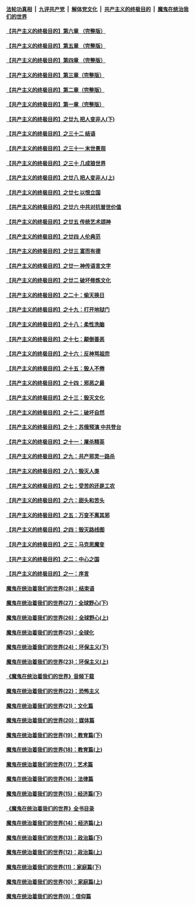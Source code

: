 ####  [法轮功真相](../../../../basic/blob/master/README.md?t=05170531) &nbsp;|&nbsp; [九评共产党](../../../../9ping.md/blob/master/README.md?t=05170531) &nbsp;|&nbsp; [解体党文化](../../../../jtdwh.md/blob/master/README.md?t=05170531)  &nbsp;|&nbsp; [共产主义的终极目的](../../../../gczydzjmd.md/blob/master/README.md?t=05170531) &nbsp;|&nbsp; [魔鬼在统治我们的世界](../../../../mgztzwmdsj.md/blob/master/README.md?t=05170531) 

#### [【共产主义的终极目的】第六章 （完整版）](../pages/nsc422/n11428913.md?t=05170531) 

#### [【共产主义的终极目的】第五章 （完整版）](../pages/nsc422/n11428912.md?t=05170531) 

#### [【共产主义的终极目的】第四章 （完整版）](../pages/nsc422/n11428907.md?t=05170531) 

#### [【共产主义的终极目的】第三章（完整版）](../pages/nsc422/n11428848.md?t=05170531) 

#### [【共产主义的终极目的】第二章（完整版）](../pages/nsc422/n11428831.md?t=05170531) 

#### [【共产主义的终极目的】第一章（完整版）](../pages/nsc422/n11417651.md?t=05170531) 

#### [【共产主义的终极目的】之廿九 把人变非人(下)](../pages/nsc422/n11344140.md?t=05170531) 

#### [【共产主义的终极目的】之三十二 结语](../pages/nsc422/n11360535.md?t=05170531) 

#### [【共产主义的终极目的】之三十一 末世景观](../pages/nsc422/n11351129.md?t=05170531) 

#### [【共产主义的终极目的】之三十 几成狼世界](../pages/nsc422/n11348280.md?t=05170531) 

#### [【共产主义的终极目的】之廿八 把人变非人(上)](../pages/nsc422/n11340492.md?t=05170531) 

#### [【共产主义的终极目的】之廿七 以恨立国](../pages/nsc422/n11336944.md?t=05170531) 

#### [【共产主义的终极目的】之廿六 中共对抗普世价值](../pages/nsc422/n11324785.md?t=05170531) 

#### [【共产主义的终极目的】之廿五 传统艺术颂神](../pages/nsc422/n11296396.md?t=05170531) 

#### [【共产主义的终极目的】之廿四 人伦典范](../pages/nsc422/n11296397.md?t=05170531) 

#### [【共产主义的终极目的】之廿三 富而有德](../pages/nsc422/n11283598.md?t=05170531) 

#### [【共产主义的终极目的】之廿一 神传语言文字](../pages/nsc422/n11263265.md?t=05170531) 

#### [【共产主义的终极目的】之廿二 破坏修炼文化](../pages/nsc422/n11245728.md?t=05170531) 

#### [【共产主义的终极目的】之二十：偷天换日](../pages/nsc422/n11238846.md?t=05170531) 

#### [【共产主义的终极目的】之十九：打开地狱门](../pages/nsc422/n11206376.md?t=05170531) 

#### [【共产主义的终极目的】之十八：柔性洗脑](../pages/nsc422/n11199994.md?t=05170531) 

#### [【共产主义的终极目的】之十七：颠倒善恶](../pages/nsc422/n11179782.md?t=05170531) 

#### [【共产主义的终极目的】之十六：反神骂祖宗](../pages/nsc422/n11166798.md?t=05170531) 

#### [【共产主义的终极目的】之十五：毁人不倦](../pages/nsc422/n11166792.md?t=05170531) 

#### [【共产主义的终极目的】之十四：邪恶之最](../pages/nsc422/n11150249.md?t=05170531) 

#### [【共产主义的终极目的】之十三：毁灭文化](../pages/nsc422/n11135227.md?t=05170531) 

#### [【共产主义的终极目的】之十二：破坏自然](../pages/nsc422/n11135214.md?t=05170531) 

#### [【共产主义的终极目的】之十：苏俄预演 中共登台](../pages/nsc422/n11118424.md?t=05170531) 

#### [【共产主义的终极目的】之十一：屠杀精英](../pages/nsc422/n11118442.md?t=05170531) 

#### [【共产主义的终极目的】之九：共产邪灵一路杀](../pages/nsc422/n11114139.md?t=05170531) 

#### [【共产主义的终极目的】之八：毁灭人类](../pages/nsc422/n11108503.md?t=05170531) 

#### [【共产主义的终极目的】之七：受苦的还是工农](../pages/nsc422/n11101809.md?t=05170531) 

#### [【共产主义的终极目的】之六：甜头和苦头](../pages/nsc422/n11096971.md?t=05170531) 

#### [【共产主义的终极目的】之五：万变不离其邪](../pages/nsc422/n11091285.md?t=05170531) 

#### [【共产主义的终极目的】之四：毁灭路线图](../pages/nsc422/n11086284.md?t=05170531) 

#### [【共产主义的终极目的】之三：马克思魔变](../pages/nsc422/n11061941.md?t=05170531) 

#### [【共产主义的终极目的】之二：中心之国](../pages/nsc422/n11047728.md?t=05170531) 

#### [【共产主义的终极目的】之一：序言](../pages/nsc422/n11086077.md?t=05170531) 

#### [魔鬼在统治着我们的世界(28)：结束语](../pages/nsc422/n10936246.md?t=05170531) 

#### [魔鬼在统治着我们的世界(27)：全球野心(下)](../pages/nsc422/n10928319.md?t=05170531) 

#### [魔鬼在统治着我们的世界(26)：全球野心(上)](../pages/nsc422/n10900318.md?t=05170531) 

#### [魔鬼在统治着我们的世界(25)：全球化](../pages/nsc422/n10788205.md?t=05170531) 

#### [魔鬼在统治着我们的世界(24)：环保主义(下)](../pages/nsc422/n10695307.md?t=05170531) 

#### [魔鬼在统治着我们的世界(23)：环保主义(上)](../pages/nsc422/n10688613.md?t=05170531) 

#### [《魔鬼在统治着我们的世界》音频下载](../pages/nsc422/n10635553.md?t=05170531) 

#### [魔鬼在统治着我们的世界(22)：恐怖主义](../pages/nsc422/n10614727.md?t=05170531) 

#### [魔鬼在统治着我们的世界(21)：文化篇](../pages/nsc422/n10597706.md?t=05170531) 

#### [魔鬼在统治着我们的世界(20)：媒体篇](../pages/nsc422/n10586579.md?t=05170531) 

#### [魔鬼在统治着我们的世界(19)：教育篇(下)](../pages/nsc422/n10564808.md?t=05170531) 

#### [魔鬼在统治着我们的世界(18)：教育篇(上)](../pages/nsc422/n10526970.md?t=05170531) 

#### [魔鬼在统治着我们的世界(17)：艺术篇](../pages/nsc422/n10499093.md?t=05170531) 

#### [魔鬼在统治着我们的世界(16)：法律篇](../pages/nsc422/n10485969.md?t=05170531) 

#### [魔鬼在统治着我们的世界(15)：经济篇(下)](../pages/nsc422/n10469975.md?t=05170531) 

#### [《魔鬼在统治着我们的世界》全书目录](../pages/nsc422/n10464261.md?t=05170531) 

#### [魔鬼在统治着我们的世界(14)：经济篇(上)](../pages/nsc422/n10457370.md?t=05170531) 

#### [魔鬼在统治着我们的世界(13)：政治篇(下)](../pages/nsc422/n10448270.md?t=05170531) 

#### [魔鬼在统治着我们的世界(12)：政治篇(上)](../pages/nsc422/n10444576.md?t=05170531) 

#### [魔鬼在统治着我们的世界(11)：家庭篇(下)](../pages/nsc422/n10440961.md?t=05170531) 

#### [魔鬼在统治着我们的世界(10)：家庭篇(上)](../pages/nsc422/n10435448.md?t=05170531) 

#### [魔鬼在统治着我们的世界(9)：信仰篇](../pages/nsc422/n10432159.md?t=05170531) 

